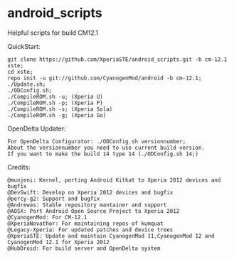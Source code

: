 android_scripts
===============

Helpful scripts for build CM12.1

QuickStart:

    git clone https://github.com/XperiaSTE/android_scripts.git -b cm-12.1 xste;
    cd xste;
    repo init -u git://github.com/CyanogenMod/android -b cm-12.1;
    ./Update.sh;
    ./ODConfig.sh;
    ./CompileROM.sh -u; (Xperia U)
    ./CompileROM.sh -p; (Xperia P)   
    ./CompileROM.sh -s; (Xperia Sola)
    ./CompileROM.sh -g; (Xperia Go) 

OpenDelta Updater:

	For OpenDelta Configurator: ./ODConfig.sh versionnumber; 
	About the versionnumber you need to use current build version.
	If you want to make the build 14 type 14 (./ODConfig.sh 14;) 

Credits:
    
    @munjeni: Kernel, porting Android Kitkat to Xperia 2012 devices and bugfix
    @DevSwift: Develop on Xperia 2012 devices and bugfix
    @percy-g2: Support and bugfix
    @Andrewas: Stable repository mantainer and support
    @AOSX: Port Android Open Source Project to Xperia 2012
    @CyanogenMod: For CM-12.1
    @XperiaNovathor: For maintaining repos of kumquat
    @Legacy-Xperia: For updated patches and device trees
    @XperiaSTE: Update and maintain CyanogenMod 11,CyanogenMod 12 and CyanogenMod 12.1 for Xperia 2012
    @HubDroid: For build server and OpenDelta system

